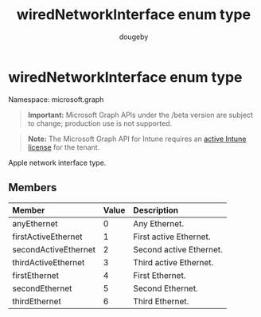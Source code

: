 ﻿---
title: "wiredNetworkInterface enum type"
description: "Apple network interface type."
author: "dougeby"
localization_priority: Normal
ms.prod: "intune"
doc_type: enumPageType
---

# wiredNetworkInterface enum type

Namespace: microsoft.graph

> **Important:** Microsoft Graph APIs under the /beta version are subject to change; production use is not supported.

> **Note:** The Microsoft Graph API for Intune requires an [active Intune license](https://go.microsoft.com/fwlink/?linkid=839381) for the tenant.

Apple network interface type.

## Members

| Member               | Value | Description             |
| :------------------- | :---- | :---------------------- |
| anyEthernet          | 0     | Any Ethernet.           |
| firstActiveEthernet  | 1     | First active Ethernet.  |
| secondActiveEthernet | 2     | Second active Ethernet. |
| thirdActiveEthernet  | 3     | Third active Ethernet.  |
| firstEthernet        | 4     | First Ethernet.         |
| secondEthernet       | 5     | Second Ethernet.        |
| thirdEthernet        | 6     | Third Ethernet.         |
